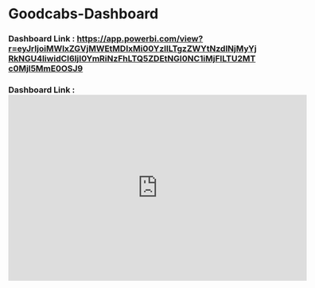 # Goodcabs-Dashboard

### Dashboard Link : https://app.powerbi.com/view?r=eyJrIjoiMWIxZGVjMWEtMDIxMi00YzllLTgzZWYtNzdlNjMyYjRkNGU4IiwidCI6IjI0YmRiNzFhLTQ5ZDEtNGI0NC1iMjFlLTU2MTc0MjI5MmE0OSJ9

### Dashboard Link : <iframe title="codebasics challenge" width="600" height="373.5" src="https://app.powerbi.com/view?r=eyJrIjoiMWIxZGVjMWEtMDIxMi00YzllLTgzZWYtNzdlNjMyYjRkNGU4IiwidCI6IjI0YmRiNzFhLTQ5ZDEtNGI0NC1iMjFlLTU2MTc0MjI5MmE0OSJ9" frameborder="0" allowFullScreen="true"></iframe>
